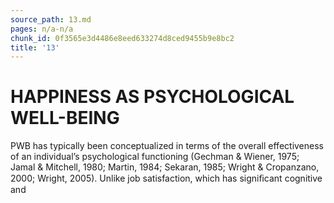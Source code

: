 ```yaml
---
source_path: 13.md
pages: n/a-n/a
chunk_id: 0f3565e3d4486e8eed633274d8ced9455b9e8bc2
title: '13'
---
```

# HAPPINESS AS PSYCHOLOGICAL WELL-BEING

PWB has typically been conceptualized in terms of the overall effectiveness of an individual’s psychological functioning (Gechman & Wiener, 1975; Jamal & Mitchell, 1980; Martin, 1984; Sekaran, 1985; Wright & Cropanzano, 2000; Wright, 2005). Unlike job satisfaction, which has signiﬁcant cognitive and
